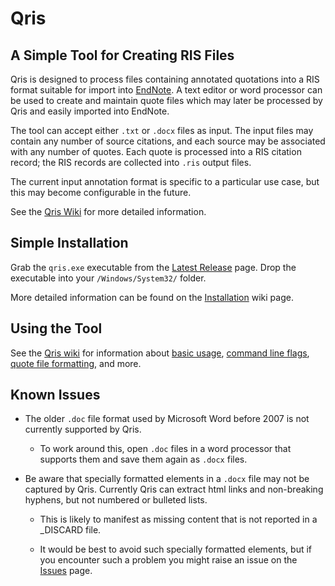 # Qris

## A Simple Tool for Creating RIS Files

Qris is designed to process files containing annotated quotations into a RIS format suitable for import into [EndNote](https://support.clarivate.com/Endnote/). A text editor or word processor can be used to create and maintain quote files which may later be processed by Qris and easily imported into EndNote.

The tool can accept either `.txt` or `.docx` files as input. The input files may contain any number of source citations, and each source may be associated with any number of quotes. Each quote is processed into a RIS citation record; the RIS records are collected into `.ris` output files.

The current input annotation format is specific to a particular use case, but this may become configurable in the future.

See the [Qris Wiki](https://github.com/paralogismos/qris/wiki) for more detailed information.

## Simple Installation

Grab the `qris.exe` executable from the [Latest Release](https://github.com/paralogismos/qris/releases/latest) page. Drop the executable into your `/Windows/System32/` folder.

More detailed information can be found on the [Installation](https://github.com/paralogismos/qris/wiki/Installation) wiki page.

## Using the Tool

See the [Qris wiki](https://github.com/paralogismos/qris/wiki) for information about [basic usage](https://github.com/paralogismos/qris/wiki#qris-basic-usage), [command line flags](https://github.com/paralogismos/qris/wiki/Qris-Command-Line-Flags), [quote file formatting](https://github.com/paralogismos/qris/wiki/Qris-Input-and-Output-Formats), and more.

## Known Issues

- The older `.doc` file format used by Microsoft Word before 2007 is not currently supported by Qris.

  - To work around this, open `.doc` files in a word processor that supports them and save them again as `.docx` files.

- Be aware that specially formatted elements in a `.docx` file may not be captured by Qris. Currently Qris can extract html links and non-breaking hyphens, but not numbered or bulleted lists.

  - This is likely to manifest as missing content that is not reported in a _DISCARD file.

  - It would be best to avoid such specially formatted elements, but if you encounter such a problem you might raise an issue on the [Issues](https://github.com/paralogismos/qris/issues) page.

